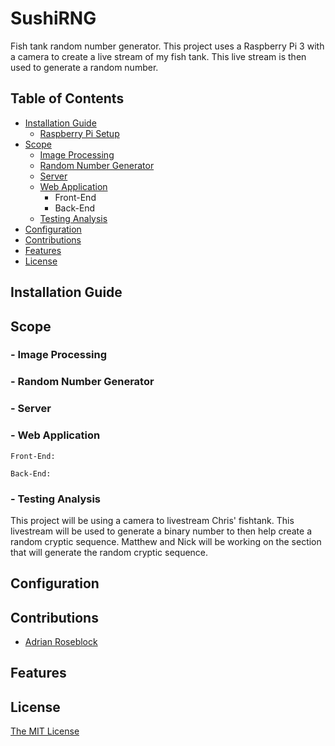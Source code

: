 # SushiRNG
Fish tank random number generator.
This project uses a Raspberry Pi 3 with a camera to create a live stream of my fish tank. This live stream is then used to generate a random number.

## Table of Contents
- [Installation Guide](#installation-guide)
    - [Raspberry Pi Setup](#raspberry-pi-setup)
- [Scope](#scope)
    - [Image Processing](#image-processing)
    - [Random Number Generator](https://github.com/FishyByte/SushiRNG/tree/readme#--random-number-generator)
    - [Server](https://github.com/FishyByte/SushiRNG/tree/readme#--server)
    - [Web Application](https://github.com/FishyByte/SushiRNG/tree/readme#--web-application)
        - Front-End
        - Back-End
    - [Testing Analysis](https://github.com/FishyByte/SushiRNG/tree/readme#--testing-analysis)
- [Configuration](https://github.com/FishyByte/SushiRNG/tree/readme#configuration)
- [Contributions](https://github.com/FishyByte/SushiRNG/tree/readme#contributions)
- [Features](https://github.com/FishyByte/SushiRNG/tree/readme#features)
- [License](https://github.com/FishyByte/SushiRNG/tree/readme#license)

## Installation Guide

## Scope
### - Image Processing
### - Random Number Generator
### - Server
### - Web Application
    Front-End:
    
    Back-End:
    
### - Testing Analysis

This project will be using a camera to livestream Chris' fishtank.
This livestream will be used to generate a binary number to then help
create a random cryptic sequence. Matthew and Nick will be working on
the section that will generate the random cryptic sequence.

## Configuration

## Contributions
- [Adrian Roseblock](https://github.com/jrosebr1)

## Features

## License
[The MIT License](LICENSE)